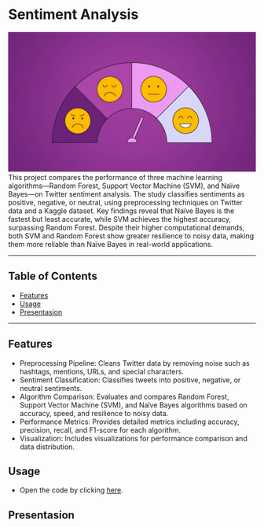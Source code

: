 # Sentiment Analysis
![Sentiment Analysis](Sentiment%20analysis.png)
This project compares the performance of three machine learning algorithms—Random Forest, Support Vector Machine (SVM), and Naïve Bayes—on Twitter sentiment analysis. The study classifies sentiments as positive, negative, or neutral, using preprocessing techniques on Twitter data and a Kaggle dataset. Key findings reveal that Naïve Bayes is the fastest but least accurate, while SVM achieves the highest accuracy, surpassing Random Forest. Despite their higher computational demands, both SVM and Random Forest show greater resilience to noisy data, making them more reliable than Naïve Bayes in real-world applications.

---

## Table of Contents
- [Features](#features)
- [Usage](#Usage)
- [Presentasion](#Presentasion)

---

## Features
- Preprocessing Pipeline: Cleans Twitter data by removing noise such as hashtags, mentions, URLs, and special characters.
- Sentiment Classification: Classifies tweets into positive, negative, or neutral sentiments.
- Algorithm Comparison: Evaluates and compares Random Forest, Support Vector Machine (SVM), and Naïve Bayes algorithms based on accuracy, speed, and resilience to noisy data.
- Performance Metrics: Provides detailed metrics including accuracy, precision, recall, and F1-score for each algorithm.
- Visualization: Includes visualizations for performance comparison and data distribution.

## Usage
- Open the code by clicking [here](https://colab.research.google.com/drive/1QJkOnwxJ7aEVKkcIk6wToW9WhTjbcbTu?usp=sharing).

## Presentasion

